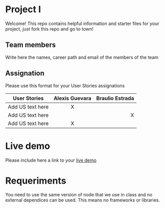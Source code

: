 # Project I

Welcome! This repo contains helpful information and starter files for your project, just fork this repo and go to town!

## Team members

Write here the names, career path and email of the members of the team

## Assignation 

Please use this format for your User Stories assignations

| User Stories     | Alexis Guevara | Braulio Estrada |
| ---------------- | :--: | ---: |
| Add US text here |  X   |      |
| Add US text here |      |    X |
| Add US text here |  X   |      |

# Live demo

Please include here a link to your [live demo](url_here_please)

# Requeriments
You need to use the same version of node that we use in class and no external dependices can be used. This means no frameworks or libraries.
